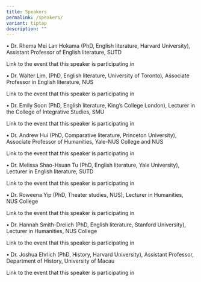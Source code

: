 ```yaml
---
title: Speakers
permalink: /speakers/
variant: tiptap
description: ""
---
```

<p></p><p>• Dr. Rhema Mei Lan Hokama (PhD, English literature, Harvard University), Assistant Professor of English literature, SUTD</p><p>Link to the event that this speaker is participating in</p><p></p><p>• Dr. Walter Lim, (PhD, English literature, University of Toronto), Associate Professor in English literature, NUS</p><p>Link to the event that this speaker is participating in</p><p></p><p>• Dr. Emily Soon (PhD, English literature, King’s College London), Lecturer in the College of Integrative Studies, SMU</p><p>Link to the event that this speaker is participating in</p><p></p><p>• Dr. Andrew Hui (PhD, Comparative literature, Princeton University), Associate Professor of Humanities, Yale-NUS College and NUS</p><p>Link to the event that this speaker is participating in</p><p></p><p>• Dr. Melissa Shao-Hsuan Tu (PhD, English literature, Yale University), Lecturer in English literature, SUTD</p><p>Link to the event that this speaker is participating in</p><p></p><p>• Dr. Roweena Yip (PhD, Theater studies, NUS), Lecturer in Humanities, NUS College</p><p>Link to the event that this speaker is participating in</p><p></p><p>• Dr. Hannah Smith-Drelich (PhD, English literature, Stanford University), Lecturer in Humanities, NUS College</p><p>Link to the event that this speaker is participating in</p><p></p><p>• Dr. Joshua Ehrlich (PhD, History, Harvard University), Assistant Professor, Department of History, University of Macau</p><p>Link to the event that this speaker is participating in</p>